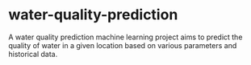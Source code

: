 # water-quality-prediction
A water quality prediction machine learning project aims to predict the quality of water in a given location based on various parameters and historical data. 

